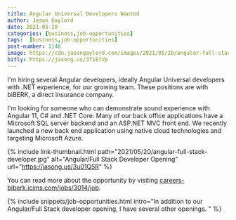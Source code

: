 ```yaml
---
title: Angular Universal Developers Wanted
author: Jason Gaylord
date: 2021-05-20
categories: [business,job-opportunities]
tags:  [business,job-opportunities]
post-number: 1146
image: https://cdn.jasongaylord.com/images/2021/05/20/angular-full-stack-developer.jpg
bitly: https://jasong.us/3f1EtVp
---
```


I'm hiring several Angular developers, ideally Angular Universal developers with .NET experience, for our growing team. These positions are with biBERK, a direct insurance company. 

I'm looking for someone who can demonstrate sound experience with Angular 11, C# and .NET Core. Many of our back office applications have a Microsoft SQL server backend and an ASP.NET MVC front end. We recently launched a new back end application using native cloud technologies and targeting Microsoft Azure. 

{% include link-thumbnail.html path="2021/05/20/angular-full-stack-developer.jpg" alt="Angular/Full Stack Developer Opening" url="https://jasong.us/3u01Q5R" %}

You can read more about the opportunity by visiting [careers-biberk.icims.com/jobs/3014/job](https://jasong.us/3u01Q5R).

{% include snippets/job-opportunities.html intro="In addition to our Angular/Full Stack developer opening, I have several other openings. " %}